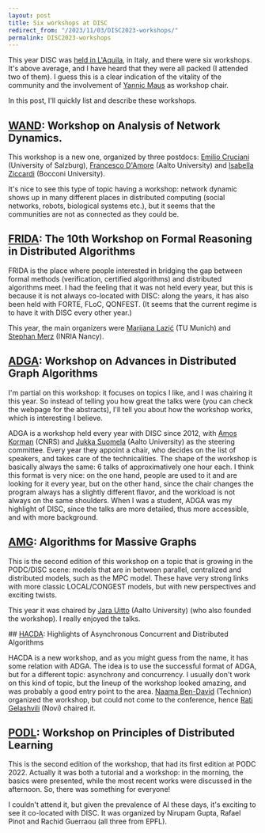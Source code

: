 ```yaml
---
layout: post
title: Six workshops at DISC
redirect_from: "/2023/11/03/DISC2023-workshops/"
permalink: DISC2023-workshops
---
```


This year DISC was 
[held in L'Aquila](https://www.disc-conference.org/wp/disc2023/), in Italy,
and there were six workshops. It's above average, and I have heard that 
they were all packed (I attended two of them). I guess this is a clear 
indication of the vitality of the community and the involvement of 
[Yannic Maus](https://academia.yannicmaus.de/publications.php) as 
workshop chair. 

In this post, I'll quickly list and describe these workshops.

## [WAND](https://sites.google.com/view/wand2023/home): Workshop on Analysis of Network Dynamics.  

This workshop is a new one, organized by three postdocs: 
[Emilio Cruciani](https://sites.google.com/view/emiliocruciani/) (University of Salzburg), 
[Francesco D'Amore](https://fdamore95.github.io/) (Aalto University) and 
[Isabella Ziccardi](https://sites.google.com/view/isabellaziccardi/) (Bocconi University). 

It's nice to see this type of topic having a workshop: network dynamic 
shows up in many different places in distributed computing (social networks, 
robots, biological systems etc.), but it seems that the communities are not
as connected as they could be. 

## [FRIDA](https://frida-2023.github.io/): The 10th Workshop on Formal Reasoning in Distributed Algorithms

FRIDA is the place where people interested 
in bridging the gap between formal methods (verification, certified algorithms)
and distributed algorithms meet. 
I had the feeling that it was not held every
year, but this is because it is not always co-located with DISC: along the 
years, it has also been held with FORTE, FLoC, QONFEST. 
(It seems that the current regime is to have it with DISC every other year.)

This year, the main organizers were 
[Marijana Lazić](https://www.cs.cit.tum.de/tcs/personen/marijana-lazic/#c26286)
(TU Munich)
and 
[Stephan Merz](https://members.loria.fr/Stephan.Merz/) (INRIA Nancy). 

## [ADGA](https://adga-workshop.org/2023/): Workshop on Advances in Distributed Graph Algorithms

I'm partial on this workshop: it focuses on topics I like, and I was
chairing it this year. So instead of telling you how great the talks were 
(you can check the webpage for the abstracts), I'll tell you about how the 
workshop works, which is interesting I believe.

ADGA is a workshop held every year with DISC since 2012, with 
[Amos Korman](https://amoskorman.com/) (CNRS) and 
[Jukka Suomela](https://jukkasuomela.fi/) (Aalto University)
as the steering committee. Every year they appoint a chair, who decides on 
the list of speakers, and takes care of the technicalities. The shape of the
workshop is basically always the same: 6 talks of approximatively one hour 
each. 
I think this format is very nice: on the one hand, people are used to it 
and are looking for it every year, but on the other hand, since the chair 
changes the program always has a slightly different flavor, and the 
workload is not always on the same shoulders. When I was a student, ADGA 
was my highlight of DISC, since the talks are more detailed, thus
more accessible, and with more background.

## [AMG](https://users.aalto.fi/~uittoj3/AMG2023/): Algorithms for Massive Graphs

This is the second edition of this workshop on a topic that is growing in 
the PODC/DISC scene: models that are in between parallel, 
centralized and distributed models, such as the MPC model. 
These have very strong links with more classic LOCAL/CONGEST models, but with 
new perspectives and exciting twists. 

This year it was chaired by [Jara Uitto](https://users.aalto.fi/~uittoj3/#jara)
(Aalto University) (who also founded the workshop). I really enjoyed the talks.

## [HACDA](https://sites.google.com/view/hacda-workshop/home): Highlights of Asynchronous Concurrent and  Distributed Algorithms

HACDA is a new workshop, and as you might guess from the name, it has some
relation with ADGA. The idea is to use the successful format of ADGA, but 
for a different topic: asynchrony and concurrency. I usually don't work 
on this kind of topic, but the lineup of the workshop looked amazing, and 
was probably a good entry point to the area. 
[Naama Ben-David](https://sites.google.com/view/naama-ben-david/home) (Technion)
organized the workshop, but could not come to the conference, hence 
[Rati Gelashvili](https://www.cs.toronto.edu/~gelash/) (Novi) chaired it.

## [PODL](https://dcl.epfl.ch/site/disc2023): Workshop on Principles of Distributed Learning

This is the second edition of the workshop, that had its first edition at 
PODC 2022. Actually it was both a tutorial and a workshop: in the morning, 
the basics were presented, while the most recent works were discussed in the 
afternoon. So, there was something for everyone!

I couldn't attend it, but given the prevalence of AI these days, it's 
exciting to see it co-located with DISC. It was organized by Nirupam Gupta, 
Rafael Pinot and Rachid Guerraou (all three from EPFL).
 
 
 



